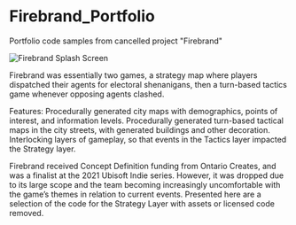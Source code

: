 # Firebrand_Portfolio
Portfolio code samples from cancelled project "Firebrand"

![Firebrand Splash Screen](/Firebrand_Portfolio/FullScreenHeader.PNG?raw=true)

Firebrand was essentially two games, a strategy map where players dispatched their agents for electoral shenanigans, then a turn-based tactics game whenever opposing agents clashed. 

Features:
Procedurally generated city maps with demographics, points of interest, and information levels.
Procedurally generated turn-based tactical maps in the city streets, with generated buildings and other decoration.
Interlocking layers of gameplay, so that events in the Tactics layer impacted the Strategy layer.

Firebrand received Concept Definition funding from Ontario Creates, and was a finalist at the 2021 Ubisoft Indie series. However, it was dropped due to its large scope and the team becoming increasingly uncomfortable with the game’s themes in relation to current events. Presented here are a selection of the code for the Strategy Layer with assets or licensed code removed.
